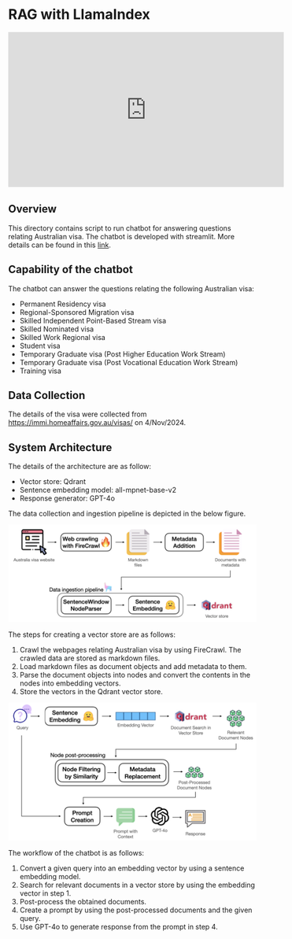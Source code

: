 # RAG with LlamaIndex


<!-- [![IMAGE ALT TEXT HERE](https://img.youtube.com/vi/hwG7gCTKayw/0.jpg)](https://youtu.be/hwG7gCTKayw) -->

<iframe width="560" height="315" src="https://www.youtube.com/embed/hwG7gCTKayw?si=0dDIo6fbeg1axyNn" title="YouTube video player" frameborder="0" allow="accelerometer; clipboard-write; encrypted-media; gyroscope; picture-in-picture; web-share" referrerpolicy="strict-origin-when-cross-origin" allowfullscreen></iframe>

## Overview

This directory contains script to run chatbot for answering questions relating Australian visa. The chatbot is developed with streamlit. More details can be found in this [link](google-site).

## Capability of the chatbot

The chatbot can answer the questions relating the following Australian visa:
- Permanent Residency visa
- Regional-Sponsored Migration visa
- Skilled Independent Point-Based Stream visa
- Skilled Nominated visa
- Skilled Work Regional visa
- Student visa
- Temporary Graduate visa (Post Higher Education Work Stream)
- Temporary Graduate visa (Post Vocational Education Work Stream)
- Training visa

## Data Collection

The details of the visa were collected from https://immi.homeaffairs.gov.au/visas/ on 4/Nov/2024.


## System Architecture

The details of the architecture are as follow:
- Vector store: Qdrant
- Sentence embedding model: all-mpnet-base-v2
- Response generator: GPT-4o


The data collection and ingestion pipeline is depicted in the below figure.

![](./figure/data-ingestion.png?raw=true "Data Collection and Ingestion Pipeline")

The steps for creating a vector store are as follows:

1. Crawl the webpages relating Australian visa by using FireCrawl. The crawled data are stored as markdown files.
2. Load markdown files as document objects and add metadata to them.
3. Parse the document objects into nodes and convert the contents in the nodes into embedding vectors.
4. Store the vectors in the Qdrant vector store.


![](./figure/chatbot-workflow.png?raw=true "Chatbot Workflow")

The workflow of the chatbot is as follows:

1. Convert a given query into an embedding vector by using a sentence embedding model.
2. Search for relevant documents in a vector store by using the embedding vector in step 1.
3. Post-process the obtained documents.
4. Create a prompt by using the post-processed documents and the given query.
5. Use GPT-4o to generate response from the prompt in step 4.

